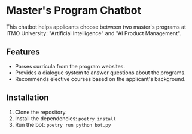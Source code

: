 # Master's Program Chatbot

This chatbot helps applicants choose between two master's programs at ITMO University: "Artificial Intelligence" and "AI Product Management".

## Features

- Parses curricula from the program websites.
- Provides a dialogue system to answer questions about the programs.
- Recommends elective courses based on the applicant's background.

## Installation

1. Clone the repository.
2. Install the dependencies: `poetry install`
3. Run the bot: `poetry run python bot.py`
